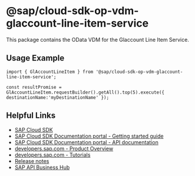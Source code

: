 # @sap/cloud-sdk-op-vdm-glaccount-line-item-service

This package contains the OData VDM for the Glaccount Line Item Service.

## Usage Example
```
import { GlAccountLineItem } from '@sap/cloud-sdk-op-vdm-glaccount-line-item-service';

const resultPromise = GlAccountLineItem.requestBuilder().getAll().top(5).execute({ destinationName:'myDestinationName' });

```

## Helpful Links

- [SAP Cloud SDK](https://github.com/SAP/cloud-sdk-js)
- [SAP Cloud SDK Documentation portal - Getting started guide](https://sap.github.io/cloud-sdk/docs/js/getting-started)
- [SAP Cloud SDK Documentation portal - API documentation](https://sap.github.io/cloud-sdk/docs/js/api)
- [developers.sap.com - Product Overview](https://developers.sap.com/topics/cloud-sdk.html)
- [developers.sap.com - Tutorials](https://developers.sap.com/tutorial-navigator.html?tag=software-product:technology-platform/sap-cloud-sdk&tag=tutorial:type/tutorial&tag=programming-tool:javascript)
- [Release notes](https://help.sap.com/doc/2324e9c3b28748a4ae2ad08166d77675/1.0/en-US/js-index.html)
- [SAP API Business Hub](https://api.sap.com/)
